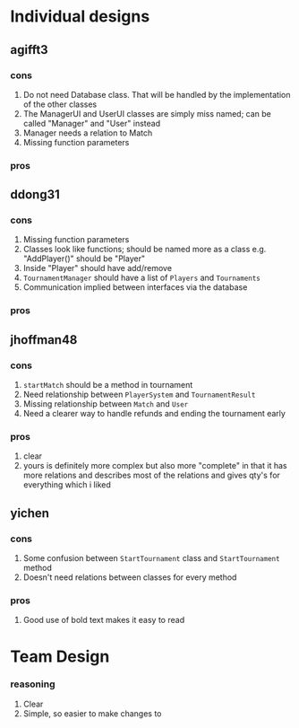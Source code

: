 # Individual designs

## agifft3

### cons
1) Do not need Database class. That will be handled by the implementation of the other classes
2) The ManagerUI and UserUI classes are simply miss named; can be called "Manager"
and "User" instead
3) Manager needs a relation to Match
4) Missing function parameters

### pros


## ddong31

### cons
1) Missing function parameters
2) Classes look like functions; should be named more as a class e.g. "AddPlayer()" should
be "Player"
3) Inside "Player" should have add/remove
4) `TournamentManager` should have a list of `Players` and `Tournaments`
5) Communication implied between interfaces via the database

### pros


## jhoffman48

### cons
1) `startMatch` should be a method in tournament
2) Need relationship between `PlayerSystem` and `TournamentResult`
3) Missing relationship between `Match` and `User`
4) Need a clearer way to handle refunds and ending the tournament early

### pros
1) clear
2) yours is definitely more complex but also more "complete" in that it has more
relations and describes most of the relations and gives qty's for everything which i liked



## yichen

### cons
1) Some confusion between `StartTournament` class and `StartTournament` method
2) Doesn't need relations between classes for every method

### pros
1) Good use of bold text makes it easy to read


# Team Design

### reasoning
1) Clear
2) Simple, so easier to make changes to
